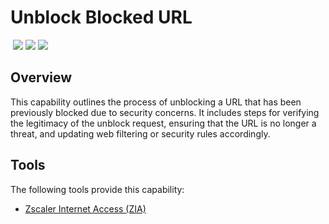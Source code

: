 # Unblock Blocked URL
&nbsp;![](https://img.shields.io/badge/ID-C5103-blue)&nbsp;![](https://img.shields.io/badge/Phase-Recovery_%28P0005%29-blue)&nbsp;![](https://img.shields.io/badge/Category-Network-blue)
## Overview
This capability outlines the process of unblocking a URL that has been previously blocked due to security concerns. It includes steps for verifying the legitimacy of the unblock request, ensuring that the URL is no longer a threat, and updating web filtering or security rules accordingly.

## Tools
The following tools provide this capability:

- [Zscaler Internet Access (ZIA)](../tool/zscaler-zia/C5103.md)